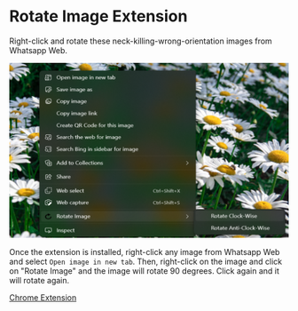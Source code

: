 # Rotate Image Extension
Right-click and rotate these neck-killing-wrong-orientation images from Whatsapp Web.

![Promo](images/new_screenshot.png)

Once the extension is installed, right-click any image from Whatsapp Web and select `Open image in new tab`. Then, right-click on the image and click on "Rotate Image" and the image will rotate 90 degrees. Click again and it will rotate again.

[Chrome Extension](https://chrome.google.com/webstore/detail/whatsapp-web-image-rotato/loplkemdeadljkhhkagbhiindcceajam)


